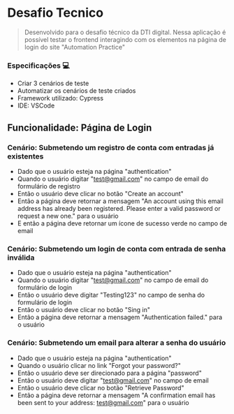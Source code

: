 # Desafio Tecnico
> Desenvolvido para o desafio técnico da DTI digital. Nessa aplicação é possível testar o frontend interagindo com os elementos na página de
login do site "Automation Practice"

### Especificações 💻

- Criar 3 cenários de teste
- Automatizar os cenários de teste criados
- Framework utilizado: Cypress
- IDE: VSCode
  
## Funcionalidade: Página de Login

### Cenário: Submetendo um registro de conta com entradas já existentes
- Dado que o usuário esteja na página "authentication"
- Quando o usuário digitar "test@gmail.com" no campo de email do formulário de registro
- Então o usuário deve clicar no botão "Create an account"
- Então a página deve retornar a mensagem "An account using this email address has already been registered. Please enter a valid password or request a new one." para o usuário
- E então a página deve retornar um ícone de sucesso verde no campo de email

### Cenário: Submetendo um login de conta com entrada de senha inválida
- Dado que o usuário esteja na página "authentication"
- Quando o usuário digitar "test@gmail.com" no campo de email do formulário de login
- Então o usuário deve digitar "Testing123" no campo de senha do formulário de login
- Então o usuário deve clicar no botão "Sing in"
- Então a página deve retornar a mensagem "Authentication failed." para o usuário

### Cenário: Submetendo um email para alterar a senha do usuário
- Dado que o usuário esteja na página "authentication"
- Quando o usuário clicar no link "Forgot your password?"
- Então o usuário deve ser direcionado para a página "password"
- Então o usuário deve digitar "test@gmail.com" no campo de email
- Então o usuário deve clicar no botão "Retrieve Password"
- Então a página deve retornar a mensagem "A confirmation email has been sent to your address: test@gmail.com" para o usuário
